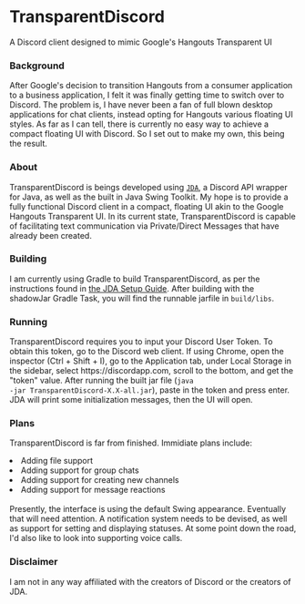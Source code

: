 # TransparentDiscord
A Discord client designed to mimic Google's Hangouts Transparent UI

<h3>Background</h3>
<p>After Google's decision to transition Hangouts from a consumer application to a business application, I felt it was
finally getting time to switch over to Discord. The problem is, I have never been a fan of full blown desktop applications
for chat clients, instead opting for Hangouts various floating UI styles. As far as I can tell, there is currently no easy
way to achieve a compact floating UI with Discord. So I set out to make my own, this being the result.</p>

<h3>About</h3>
<p>TransparentDiscord is beings developed using <a href="https://github.com/DV8FromTheWorld/JDA"><code>JDA</code></a>, a
Discord API wrapper for Java, as well as the built in Java Swing Toolkit. My hope is to provide a fully functional Discord
client in a compact, floating UI akin to the Google Hangouts Transparent UI. In its current state, TransparentDiscord is
capable of facilitating text communication via Private/Direct Messages that have already been created.</p>

<h3>Building</h3>
<p>I am currently using Gradle to build TransparentDiscord, as per the instructions found in
<a href="https://github.com/DV8FromTheWorld/JDA/wiki/2%29-Setup">the JDA Setup Guide</a>. After building with the shadowJar
Gradle Task, you will find the runnable jarfile in <code>build/libs</code>.</p>

<h3>Running</h3>
<p>TransparentDiscord requires you to input your Discord User Token. To obtain this token, go to the Discord web client. If
using Chrome, open the inspector (Ctrl + Shift + I), go to the Application tab, under Local Storage in the sidebar, select
https://discordapp.com, scroll to the bottom, and get the "token" value. After running the built jar file (<code>java
-jar TransparentDiscord-X.X-all.jar</code>), paste in the token and press enter. JDA will print some initialization messages,
then the UI will open.</p>

<h3>Plans</h3>
<p>TransparentDiscord is far from finished. Immidiate plans include:
<bl>
  <li>Adding file support</li>
  <li>Adding support for group chats</li>
  <li>Adding support for creating new channels</li>
  <li>Adding support for message reactions</li>
</bl><br>
Presently, the interface is using the default Swing appearance. Eventually that will need attention. A notification system
needs to be devised, as well as support for setting and displaying statuses. At some point down the road, I'd also
like to look into supporting voice calls.</p>

<h3>Disclaimer</h3>
<p>I am not in any way affiliated with the creators of Discord or the creators of JDA.</p>
  
